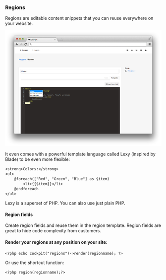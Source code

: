 ### Regions

Regions are editable content snippets that you can reuse everywhere on your website.


![Edit region](images/region.edit.png)


It even comes with a powerful template language called <span class="uk-badge">Lexy</span> (inspired by Blade) to be even more flexible:


    <strong>Colors:</strong>
    <ul>
        @foreach(["Red", "Green", "Blue"] as $item)
            <li>{{$item}}</li>
        @endforeach
    </ul>


<div class="uk-alert">
    Lexy is a superset of PHP. You can also use just plain PHP.
</div>

#### Region fields

Create region fields and reuse them in the region template. Region fields are great to hide code complexity from customers.


#### Render your regions at any position on your site:

    <?php echo cockpit("regions")->render(regionname); ?>

Or use the shortcut function:

    <?php region(regionname);?>

